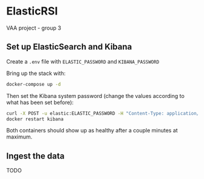 # ElasticRSI

VAA project - group 3

## Set up ElasticSearch and Kibana

Create a `.env` file with `ELASTIC_PASSWORD` and `KIBANA_PASSWORD`

Bring up the stack with:

```bash
docker-compose up -d
```

Then set the Kibana system password (change the values according to what has been set before):

```bash
curl -X POST -u elastic:ELASTIC_PASSWORD -H "Content-Type: application/json" http://localhost:9200/_security/user/kibana_system/_password -d "{\"password\":\"KIBANA_PASSWORD\"}"
docker restart kibana
```

Both containers should show up as healthy after a couple minutes at maximum.

## Ingest the data

TODO
